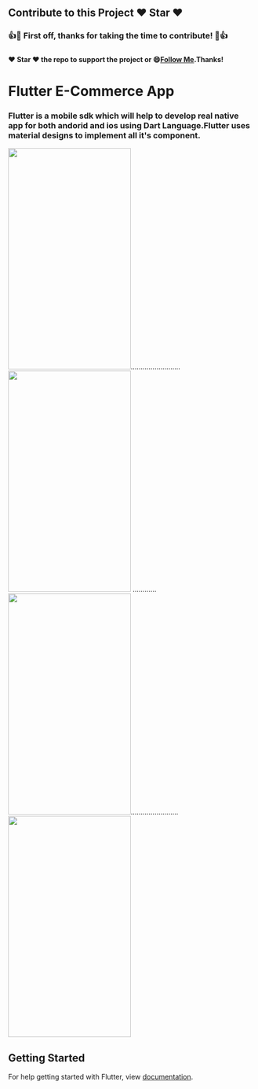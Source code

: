 ## Contribute to this Project :heart: Star :heart:

### :+1::tada: First off, thanks for taking the time to contribute! :tada::+1:

#####
#### :heart: Star :heart: the repo to support the project or :smile:[Follow Me](https://github.com/harsh6768).Thanks!

# Flutter E-Commerce App

### Flutter is a mobile sdk which will help to develop real native app for both andorid and ios using Dart Language.Flutter uses material designs to implement all it's component.

<img src="https://github.com/harsh6768/E-commerce/blob/master/Upload_Image/Screenshot_20190113-153759.png" alt="" 
width="250" height="450" >.........................
<img src="https://github.com/harsh6768/E-commerce/blob/master/Upload_Image/Screenshot_20190113-153803.png" alt="" width="250" height="450" >
............ 
<img src="https://github.com/harsh6768/E-commerce/blob/master/Upload_Image/Screenshot_20190113-153813.png" alt="" width="250" height="450" >........................
<img src="https://github.com/harsh6768/E-commerce/blob/master/Upload_Image/Screenshot_20190113-153822.png" alt="" width="250" height="450" >


## Getting Started

For help getting started with Flutter, view 
[documentation](https://flutter.io/).
